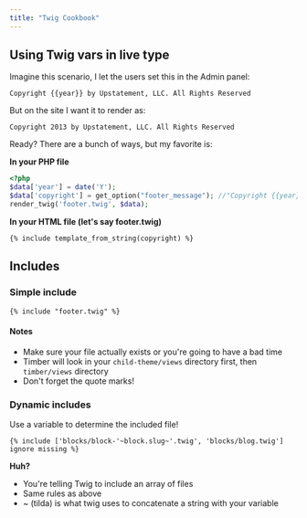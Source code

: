 ```yaml
---
title: "Twig Cookbook"
---
```


## Using Twig vars in live type

Imagine this scenario, I let the users set this in the Admin panel:

```
Copyright {{year}} by Upstatement, LLC. All Rights Reserved
```

But on the site I want it to render as:

```
Copyright 2013 by Upstatement, LLC. All Rights Reserved
```

Ready? There are a bunch of ways, but my favorite is:

**In your PHP file**

```php
<?php
$data['year'] = date('Y');
$data['copyright'] = get_option("footer_message"); //"Copyright {{year}} by Upstatement, LLC. All Rights Reserved"
render_twig('footer.twig', $data);
```

**In your HTML file (let's say **footer.twig**)**

```twig
{% include template_from_string(copyright) %}
```

## Includes

### Simple include

```twig
{% include "footer.twig" %}
```

#### Notes

* Make sure your file actually exists or you're going to have a bad time
* Timber will look in your ```child-theme/views``` directory first, then ```timber/views``` directory
* Don't forget the quote marks!

### Dynamic includes

Use a variable to determine the included file!

```twig
{% include ['blocks/block-'~block.slug~'.twig', 'blocks/blog.twig'] ignore missing %}
```

**Huh?**

* You're telling Twig to include an array of files
* Same rules as above
* ~ (tilda) is what twig uses to concatenate a string with your variable
